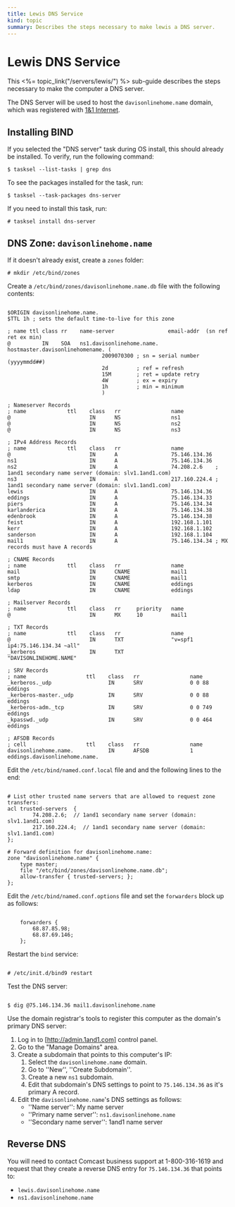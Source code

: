 ```yaml
--- 
title: Lewis DNS Service
kind: topic
summary: Describes the steps necessary to make lewis a DNS server.
---
```


# Lewis DNS Service

This <%= topic_link("/servers/lewis/") %> sub-guide describes the steps necessary to make the computer a DNS server.

The DNS Server will be used to host the `davisonlinehome.name` domain, which was registered with [1&1 Internet](http://1and1.com/).


## Installing BIND

If you selected the "DNS server" task during OS install, this should already be installed.  To verify, run the following command:

    $ tasksel --list-tasks | grep dns

To see the packages installed for the task, run:

    $ tasksel --task-packages dns-server

If you need to install this task, run:

    # tasksel install dns-server


## DNS Zone: `davisonlinehome.name`

If it doesn't already exist, create a `zones` folder:

    # mkdir /etc/bind/zones

Create a `/etc/bind/zones/davisonlinehome.name.db` file with the following contents:

<pre><code>
$ORIGIN davisonlinehome.name.
$TTL 1h ; sets the default time-to-live for this zone

; name ttl class rr    name-server                 email-addr  (sn ref ret ex min)
@          IN    SOA   ns1.davisonlinehome.name.   hostmaster.davisonlinehomename. (
                              2009070300 ; sn = serial number (yyyymmdd##)
                              2d         ; ref = refresh
                              15M        ; ret = update retry
                              4W         ; ex = expiry
                              1h         ; min = minimum
                              )

; Nameserver Records
; name             ttl    class   rr                name
@                         IN      NS                ns1
@                         IN      NS                ns2
@                         IN      NS                ns3

; IPv4 Address Records
; name             ttl    class   rr                name
@                         IN      A                 75.146.134.36
ns1                       IN      A                 75.146.134.36
ns2                       IN      A                 74.208.2.6    ; 1and1 secondary name server (domain: slv1.1and1.com)
ns3                       IN      A                 217.160.224.4 ; 1and1 secondary name server (domain: slv1.1and1.com)
lewis                     IN      A                 75.146.134.36
eddings                   IN      A                 75.146.134.33
piers                     IN      A                 75.146.134.34
karlanderica              IN      A                 75.146.134.38
edenbrook                 IN      A                 75.146.134.38
feist                     IN      A                 192.168.1.101
kerr                      IN      A                 192.168.1.102
sanderson                 IN      A                 192.168.1.104
mail1                     IN      A                 75.146.134.34 ; MX records must have A records

; CNAME Records
; name             ttl    class   rr                name
mail                      IN      CNAME             mail1
smtp                      IN      CNAME             mail1
kerberos                  IN      CNAME             eddings
ldap                      IN      CNAME             eddings

; Mailserver Records
; name             ttl    class   rr     priority   name
@                         IN      MX     10         mail1

; TXT Records
; name             ttl    class   rr                name
@                         IN      TXT               "v=spf1 ip4:75.146.134.34 ~all"
_kerberos                 IN      TXT               "DAVISONLINEHOME.NAME"

; SRV Records
; name                   ttl    class   rr                name
_kerberos._udp                  IN      SRV               0 0 88 eddings
_kerberos-master._udp           IN      SRV               0 0 88 eddings
_kerberos-adm._tcp              IN      SRV               0 0 749 eddings
_kpasswd._udp                   IN      SRV               0 0 464 eddings

; AFSDB Records
; cell                   ttl    class   rr                name
davisonlinehome.name.           IN      AFSDB             1 eddings.davisonlinehome.name.
</code></pre>

Edit the `/etc/bind/named.conf.local` file and and the following lines to the end:

<pre><code>
# List other trusted name servers that are allowed to request zone transfers:
acl trusted-servers  {
        74.208.2.6;  // 1and1 secondary name server (domain: slv1.1and1.com)
        217.160.224.4;  // 1and1 secondary name server (domain: slv1.1and1.com)
};

# Forward definition for davisonlinehome.name:
zone "davisonlinehome.name" {
	type master;
	file "/etc/bind/zones/davisonlinehome.name.db";
	allow-transfer { trusted-servers; };
};
</code></pre>

Edit the `/etc/bind/named.conf.options` file and set the `forwarders` block up as follows:

<pre><code>
	forwarders {
		68.87.85.98;
		68.87.69.146;
	};
</code></pre>

Restart the `bind` service:

<pre><code>
# /etc/init.d/bind9 restart
</code></pre>

Test the DNS server:

<pre><code>
$ dig @75.146.134.36 mail1.davisonlinehome.name
</code></pre>

Use the domain registrar's tools to register this computer as the domain's primary DNS server:
1. Log in to [http://admin.1and1.com] control panel.
1. Go to the "Manage Domains" area.
1. Create a subdomain that points to this computer's IP:
    1. Select the `davisonlinehome.name` domain.
    1. Go to ''New'', ''Create Subdomain''.
    1. Create a new `ns1` subdomain.
    1. Edit that subdomain's DNS settings to point to `75.146.134.36` as it's primary A record.
1. Edit the `davisonlinehome.name`'s DNS settings as follows:
    * ''Name server'': My name server
    * ''Primary name server'': `ns1.davisonlinehome.name`
    * ''Secondary name server'': 1and1 name server


## Reverse DNS

You will need to contact Comcast business support at 1-800-316-1619 and request that they create a reverse DNS entry for `75.146.134.36` that points to:
* `lewis.davisonlinehome.name`
* `ns1.davisonlinehome.name`

